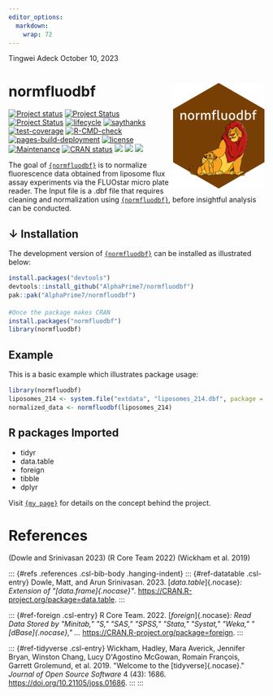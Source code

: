 ```yaml
---
editor_options: 
  markdown: 
    wrap: 72
---
```


Tingwei Adeck October 10, 2023

<!-- README.md is generated from README.Rmd. Please edit that file -->

# normfluodbf <img src="man/figures/logo.png" align="right" width="180"/>

[![Project
status](https://www.repostatus.org/badges/latest/concept.svg)](https://github.com/AlphaPrime7/normfluodbf/commits)
[![Project
Status](https://www.repostatus.org/badges/latest/active.svg)](https://github.com/AlphaPrime7/normfluodbf/commits)
[![Project
Status](https://www.repostatus.org/badges/latest/wip.svg)](https://github.com/AlphaPrime7/normfluodbf/commits)
[![lifecycle](https://img.shields.io/badge/lifecycle-maturing-blue.svg)](https://lifecycle.r-lib.org/articles/stages.html)
[![saythanks](https://img.shields.io/badge/say-thanks-ff69b4.svg)](https://github.com/AlphaPrime7/normfluodbf)
[![test-coverage](https://github.com/AlphaPrime7/normfluodbf/actions/workflows/test-coverage.yaml/badge.svg)](https://github.com/AlphaPrime7/normfluodbf/actions/workflows/test-coverage.yaml)
[![R-CMD-check](https://github.com/AlphaPrime7/normfluodbf/actions/workflows/R-CMD-check.yaml/badge.svg)](https://github.com/AlphaPrime7/normfluodbf/actions/workflows/R-CMD-check.yaml)
[![pages-build-deployment](https://github.com/AlphaPrime7/normfluodbf/actions/workflows/pages/pages-build-deployment/badge.svg)](https://github.com/AlphaPrime7/normfluodbf/actions/workflows/pages/pages-build-deployment)
[![license](https://img.shields.io/badge/MIT-License?label=license)](https://mit-license.org/)
[![Maintenance](https://img.shields.io/badge/Maintained%3F-yes-green.svg)](https://github.com/AlphaPrime7/normfluodbf/graphs/commit-activity)
[![CRAN
status](https://www.r-pkg.org/badges/version/normfluodbf)](https://CRAN.R-project.org/package=normfluodbf)
[![](http://cranlogs.r-pkg.org/badges/grand-total/normfluodbf?color=yellow)](https://cran.r-project.org/package=normfluodbf)
[![](http://cranlogs.r-pkg.org/badges/last-month/normfluodbf?color=green)](https://cran.r-project.org/package=normfluodbf)
[![](http://cranlogs.r-pkg.org/badges/last-week/normfluodbf?color=yellow)](https://cran.r-project.org/package=normfluodbf)

The goal of
[`{normfluodbf}`](https://github.com/AlphaPrime7/normfluodbf) is to
normalize fluorescence data obtained from liposome flux assay
experiments via the FLUOstar micro plate reader. The Input file is a
.dbf file that requires cleaning and normalization using
[`{normfluodbf}`](https://github.com/AlphaPrime7/normfluodbf), before
insightful analysis can be conducted.

## ↓ Installation

The development version of
[`{normfluodbf}`](https://github.com/AlphaPrime7/normfluodbf) can be
installed as illustrated below:

``` r
install.packages("devtools")
devtools::install_github("AlphaPrime7/normfluodbf")
pak::pak("AlphaPrime7/normfluodbf")

#Once the package makes CRAN
install.packages("normfluodbf")
library(normfluodbf)
```

## Example

This is a basic example which illustrates package usage:

``` r
library(normfluodbf)
liposomes_214 <- system.file("extdata", "liposomes_214.dbf", package = "normfluodbf")
normalized_data <- normfluodbf(liposomes_214)
```

## R packages Imported

-   tidyr
-   data.table
-   foreign
-   tibble
-   dplyr

Visit
[`{my page}`](https://alphaprime7.github.io/normfluodbf/articles/normfluodbf.html)
for details on the concept behind the project.

# References

(Dowle and Srinivasan 2023) (R Core Team 2022) (Wickham et al. 2019)

::: {#refs .references .csl-bib-body .hanging-indent}
::: {#ref-datatable .csl-entry}
Dowle, Matt, and Arun Srinivasan. 2023. [*data.table*]{.nocase}*:
Extension of "[data.frame]{.nocase}"*.
<https://CRAN.R-project.org/package=data.table>.
:::

::: {#ref-foreign .csl-entry}
R Core Team. 2022. [*foreign*]{.nocase}*: Read Data Stored by "Minitab,"
"S," "SAS," "SPSS," "Stata," "Systat," "Weka," "[dBase]{.nocase}," ...*
<https://CRAN.R-project.org/package=foreign>.
:::

::: {#ref-tidyverse .csl-entry}
Wickham, Hadley, Mara Averick, Jennifer Bryan, Winston Chang, Lucy
D'Agostino McGowan, Romain François, Garrett Grolemund, et al. 2019.
"Welcome to the [tidyverse]{.nocase}." *Journal of Open Source Software*
4 (43): 1686. <https://doi.org/10.21105/joss.01686>.
:::
:::
